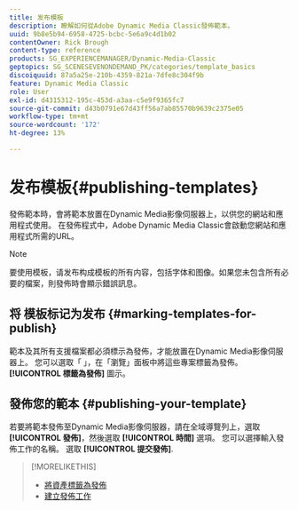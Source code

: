 ```yaml
---
title: 发布模板
description: 瞭解如何從Adobe Dynamic Media Classic發佈範本。
uuid: 9b8e5b94-6958-4725-bcbc-5e6a9c4d1b02
contentOwner: Rick Brough
content-type: reference
products: SG_EXPERIENCEMANAGER/Dynamic-Media-Classic
geptopics: SG_SCENESEVENONDEMAND_PK/categories/template_basics
discoiquuid: 87a5a25e-210b-4359-821a-7dfe8c304f9b
feature: Dynamic Media Classic
role: User
exl-id: d4315312-195c-453d-a3aa-c5e9f9365fc7
source-git-commit: d43b0791e67d43ff56a7ab85570b9639c2375e05
workflow-type: tm+mt
source-wordcount: '172'
ht-degree: 13%

---
```


# 发布模板{#publishing-templates}

發佈範本時，會將範本放置在Dynamic Media影像伺服器上，以供您的網站和應用程式使用。 在發佈程式中，Adobe Dynamic Media Classic會啟動您網站和應用程式所需的URL。

>[!NOTE]
>
>要使用模板，请发布构成模板的所有内容，包括字体和图像。如果您未包含所有必要的檔案，則發佈時會顯示錯誤訊息。

## 将 模板标记为发布 {#marking-templates-for-publish}

範本及其所有支援檔案都必須標示為發佈，才能放置在Dynamic Media影像伺服器上。 您可以選取「 」，在「瀏覽」面板中將這些專案標籤為發佈。 **[!UICONTROL 標籤為發佈]** 圖示。

## 發佈您的範本 {#publishing-your-template}

若要將範本發佈至Dynamic Media影像伺服器，請在全域導覽列上，選取 **[!UICONTROL 發佈]**，然後選取 **[!UICONTROL 時間]** 選項。 您可以選擇輸入發佈工作的名稱。 選取 **[!UICONTROL 提交發佈]**.

>[!MORELIKETHIS]
>
>* [將資產標籤為發佈](publishing-files.md#publish_after_uploading)
>* [建立發佈工作](publishing-files.md#creating_a_publish_job)

